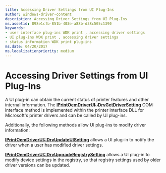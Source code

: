 ```yaml
---
title: Accessing Driver Settings from UI Plug-Ins
author: windows-driver-content
description: Accessing Driver Settings from UI Plug-Ins
ms.assetid: 898e1cfb-851b-403e-a88b-d38c505c1390
keywords:
- user interface plug-ins WDK print , accessing driver settings
- UI plug-ins WDK print , accessing driver settings
- status information WDK print plug-ins
ms.date: 04/20/2017
ms.localizationpriority: medium
---
```


# Accessing Driver Settings from UI Plug-Ins





A UI plug-in can obtain the current status of printer features and other internal information. The [**IPrintOemDriverUI::DrvGetDriverSetting**](https://msdn.microsoft.com/library/windows/hardware/ff553114) COM interface method is implemented within the printer interface DLL for Microsoft's printer drivers and can be called by UI plug-ins.

Additionally, the following methods allow UI plug-ins to modify driver information:

[**IPrintOemDriverUI::DrvUpdateUISetting**](https://msdn.microsoft.com/library/windows/hardware/ff553115) allows a UI plug-in to notify the driver when a user has modified driver settings.

[**IPrintOemDriverUI::DrvUpgradeRegistrySetting**](https://msdn.microsoft.com/library/windows/hardware/ff553118) allows a UI plug-in to modify device settings in the registry, so that registry settings used by older driver versions can be updated.

 

 




